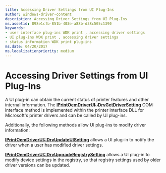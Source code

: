 ```yaml
---
title: Accessing Driver Settings from UI Plug-Ins
author: windows-driver-content
description: Accessing Driver Settings from UI Plug-Ins
ms.assetid: 898e1cfb-851b-403e-a88b-d38c505c1390
keywords:
- user interface plug-ins WDK print , accessing driver settings
- UI plug-ins WDK print , accessing driver settings
- status information WDK print plug-ins
ms.date: 04/20/2017
ms.localizationpriority: medium
---
```


# Accessing Driver Settings from UI Plug-Ins





A UI plug-in can obtain the current status of printer features and other internal information. The [**IPrintOemDriverUI::DrvGetDriverSetting**](https://msdn.microsoft.com/library/windows/hardware/ff553114) COM interface method is implemented within the printer interface DLL for Microsoft's printer drivers and can be called by UI plug-ins.

Additionally, the following methods allow UI plug-ins to modify driver information:

[**IPrintOemDriverUI::DrvUpdateUISetting**](https://msdn.microsoft.com/library/windows/hardware/ff553115) allows a UI plug-in to notify the driver when a user has modified driver settings.

[**IPrintOemDriverUI::DrvUpgradeRegistrySetting**](https://msdn.microsoft.com/library/windows/hardware/ff553118) allows a UI plug-in to modify device settings in the registry, so that registry settings used by older driver versions can be updated.

 

 




